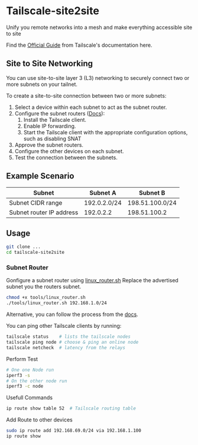 # Tailscale-site2site
Unify you remote networks into a mesh and make everything accessible site to site

Find the [Official Guide](https://tailscale.com/kb/1214/site-to-site) from Tailscale's documentation here.

## Site to Site Networking

You can use site-to-site layer 3 (L3) networking to securely connect two or more subnets on your tailnet.

To create a site-to-site connection between two or more subnets:

1. Select a device within each subnet to act as the subnet router.
2. Configure the subnet routers ([Docs](https://tailscale.com/kb/1019/subnets)):
    1. Install the Tailscale client.
    2. Enable IP forwarding.
    3. Start the Tailscale client with the appropriate configuration options, such as disabling SNAT
3. Approve the subnet routers.
4. Configure the other devices on each subnet.
5. Test the connection between the subnets.

## Example Scenario

| Subnet                    | Subnet A      | Subnet B          |
|----------                 |----------     |----------         |
| Subnet CIDR range         | 192.0.2.0/24  | 198.51.100.0/24   |
| Subnet router IP address  | 192.0.2.2     | 198.51.100.2      |

## Usage

```bash
git clone ...
cd tailscale-site2site
```

### Subnet Router
Gonfigure a subnet router using [linux_router.sh](tools/linux_router.sh)
Replace the advertised subnet you the routers subnet.
```bash
chmod +x tools/linux_router.sh
./tools/linux_router.sh 192.168.1.0/24
```

Alternative, you can follow the process from the [docs](https://tailscale.com/kb/1019/subnets).

You can ping other Tailscale clients by running:
```bash
tailscale status    # lists the tailscale nodes
tailscale ping node # choose & ping an online node
tailscale netcheck  # latency from the relays
```

Perform Test
```bash
# One one Node run
iperf3 -s
# On the other node run
iperf3 -c node
```

Usefull Commands
```bash
ip route show table 52  # Tailscale routing table
```

Add Route to other devices
```bash
sudo ip route add 192.168.69.0/24 via 192.168.1.100
ip route show
```